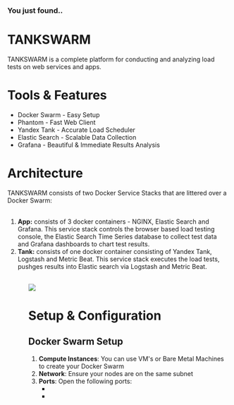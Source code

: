 <h3>You just found..</h3>
<h1>TANKSWARM</h1>
TANKSWARM is a complete platform for conducting and analyzing load tests on web services and apps.

<h1>Tools & Features</h1>
<ul>
  <li>Docker Swarm - Easy Setup</li>
  <li>Phantom - Fast Web Client</li>
  <li>Yandex Tank - Accurate Load Scheduler</li>
  <li>Elastic Search - Scalable Data Collection</li>
  <li>Grafana - Beautiful & Immediate Results Analysis</li> 
</ul>

<h1>Architecture</h1>
TANKSWARM consists of two Docker Service Stacks that are littered over a Docker Swarm:
<br/><br/>
<ol>
  <li><b>App:</b> consists of 3 docker containers - NGINX, Elastic Search and Grafana.  This service stack controls the browser based load testing console, the  Elastic Search Time Series database to collect test data and Grafana dashboards to chart test results.</b></li>
  <li><b>Tank:</b> consists of one docker container consisting of Yandex Tank, Logstash and Metric Beat.  This service stack executes the load tests, pushges results into Elastic search via Logstash and Metric Beat.</b></li>
<ol>

<br/>
<img src="http://github.com/masterlau/tankswarm/blob/architecture.jpg"/>
<br/>

<h1>Setup & Configuration</h1>
<h2>Docker Swarm Setup</h2>
<ol>
  <li><b>Compute Instances</b>: You can use VM's or Bare Metal Machines to create your Docker Swarm</li>
  <li><b>Network</b>: Ensure your nodes are on the same subnet</li>
  <li><b>Ports</b>: Open the following ports:
     <ul>
       <li></li>
       <li></li>
    </ul>
  </li>
</ol>
